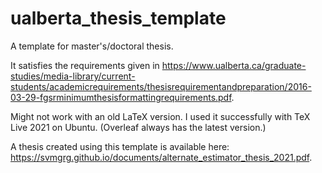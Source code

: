 # ualberta_thesis_template
A template for master's/doctoral thesis.

 It satisfies the requirements given in https://www.ualberta.ca/graduate-studies/media-library/current-students/academicrequirements/thesisrequirementandpreparation/2016-03-29-fgsrminimumthesisformattingrequirements.pdf.
 
Might not work with an old LaTeX version. I used it successfully with TeX Live 2021 on Ubuntu. (Overleaf always has the latest version.)

A thesis created using this template is available here: https://svmgrg.github.io/documents/alternate_estimator_thesis_2021.pdf.
